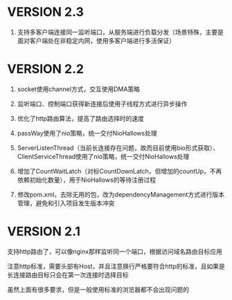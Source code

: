 # VERSION 2.3

1. 支持多客户端连接同一监听端口，从服务端进行负载分发（场景特殊，主要是面对客户端处在非稳定内网，使用多客户端进行多活保证）

# VERSION 2.2

1. socket使用channel方式，交互使用DMA策略

2. 监听端口、控制端口获得新连接后使用子线程方式进行异步操作

3. 优化了http路由算法，提高了路由选择时的速度

4. passWay使用了nio策略，统一交付NioHallows处理

5. ServerListenThread（当前长连接存在问题，故而目前使用bio形式获取）、ClientServiceThread使用了nio策略，统一交付NioHallows处理

6. 增加了CountWaitLatch（对标CountDownLatch，但增加的countUp，不再依赖初始化数量），用于NioHallows的等待注册过程

7. 修改pom.xml，去除无用的包，改为dependencyManagement方式进行版本管理，避免和引入项目发生版本冲突

# VERSION 2.1

支持http路由了，可以像nginx那样监听同一个端口，根据访问域名路由目标应用

注意http标准，需要头部有Host，并且注意换行严格要符合http的标准，且如果是长连接路由目标只会在第一次连接时选择目标

虽然上面有很多要求，但是一般使用标准的浏览器都不会出现问题的